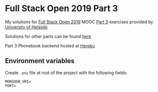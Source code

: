 # Full Stack Open 2019 Part 3 

My solutions for [Full Stack Open 2019](https://fullstackopen.com/) MOOC [Part 3](https://fullstackopen.com/osa3) exercises provided by [University of Helsinki](https://www.helsinki.fi/)

Solutions for other parts can be found [here](https://github.com/jarm111/full-stack-open-2019)

Part 3 Phonebook backend hosted at [Heroku](https://fs-open-2019-p3-phonebook.herokuapp.com/)

## Environment variables

Create `.env` file at root of the project with the following fields:

```
MONGODB_URI=
PORT=
```
